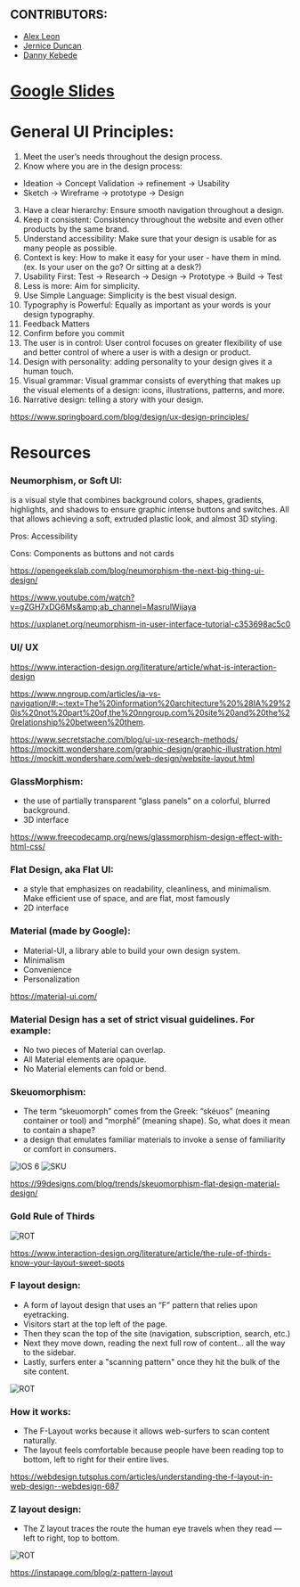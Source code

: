 ## CONTRIBUTORS:


- [Alex Leon](https://github.com/aleon510)
- [Jernice Duncan](https://github.com/jerniceduncan)
- [Danny Kebede](https://github.com/dannythedeveloper1)


# [Google Slides](https://docs.google.com/presentation/d/1OpKDHqTLcUz6mUfraPyVMMJp_1bqGsjibXElK8GWCmw/edit?usp=sharing)


# General UI Principles:

1. Meet the user’s needs throughout the design process.
2. Know where you are in the design process: 
- Ideation -> Concept Validation -> refinement -> Usability
- Sketch -> Wireframe -> prototype -> Design
3. Have a clear hierarchy: Ensure smooth navigation throughout a design.
4. Keep it consistent: Consistency throughout the website and even other products by the same brand.
5. Understand accessibility: Make sure that your design is usable for as many people as possible.
6. Context is key: How to make it easy for your user - have them in mind. (ex. Is your user on the go? Or sitting at a desk?)
7. Usability First: Test -> Research -> Design -> Prototype -> Build -> Test
8. Less is more: Aim for simplicity.
9. Use Simple Language: Simplicity is the best visual design.
10. Typography is Powerful: Equally as important as your words is your design typography.
11. Feedback Matters
12. Confirm before you commit
13. The user is in control: User control focuses on greater flexibility of use and better control of where a user is with a design or product.
14. Design with personality: adding personality to your design gives it a human touch.
15. Visual grammar: Visual grammar consists of everything that makes up the visual elements of a design: icons, illustrations, patterns, and more.
16. Narrative design: telling a story with your design.


https://www.springboard.com/blog/design/ux-design-principles/



# Resources

### Neumorphism, or Soft UI:
is a visual style that combines background colors, shapes, gradients, highlights, and shadows to ensure graphic intense buttons and switches. All that allows achieving a soft, extruded plastic look, and almost 3D styling.

Pros:
Accessibility


Cons:
Components as buttons and not cards

https://opengeekslab.com/blog/neumorphism-the-next-big-thing-ui-design/

https://www.youtube.com/watch?v=gZGH7xDG6Ms&amp;ab_channel=MasrulWijaya



https://uxplanet.org/neumorphism-in-user-interface-tutorial-c353698ac5c0


### UI/ UX
https://www.interaction-design.org/literature/article/what-is-interaction-design

https://www.nngroup.com/articles/ia-vs-navigation/#:~:text=The%20information%20architecture%20%28IA%29%20is%20not%20part%20of,the%20nngroup.com%20site%20and%20the%20relationship%20between%20them.

https://www.secretstache.com/blog/ui-ux-research-methods/ 
https://mockitt.wondershare.com/graphic-design/graphic-illustration.html 
https://mockitt.wondershare.com/web-design/website-layout.html 


### GlassMorphism:
- the use of partially transparent “glass panels” on a colorful, blurred background.
- 3D interface

https://www.freecodecamp.org/news/glassmorphism-design-effect-with-html-css/

### Flat Design, aka Flat UI:

- a style that emphasizes on readability, cleanliness, and minimalism. Make efficient use of space, and are flat, most famously 
- 2D interface

### Material (made by Google): 
-  Material-UI, a library able to  build your own design system.
- Minimalism
- Convenience
- Personalization
  
https://material-ui.com/

### Material Design has a set of strict visual guidelines. For example:
- No two pieces of Material can overlap.
- All Material elements are opaque.
- No Material elements can fold or bend.

### Skeuomorphism:
- The term “skeuomorph” comes from the Greek: “skéuos” (meaning container or tool) and “morphḗ” (meaning shape). So, what does it mean to contain a shape?
 - a design that emulates familiar materials to invoke a sense of familiarity or comfort in consumers.

 ![IOS 6](./markdown_images/ios6.jpg)  ![SKU](./markdown_images/sku_cin_bun.jpg)

https://99designs.com/blog/trends/skeuomorphism-flat-design-material-design/

### Gold Rule of Thirds

![ROT](./markdown_images/ruleofthirds.jpg)

https://www.interaction-design.org/literature/article/the-rule-of-thirds-know-your-layout-sweet-spots

### F layout design:
- A form of layout design that uses an “F” pattern that relies upon eyetracking.
- Visitors start at the top left of the page.
- Then they scan the top of the site (navigation, subscription, search, etc.)
- Next they move down, reading the next full row of content... all the way to the sidebar.
- Lastly, surfers enter a "scanning pattern" once they hit the bulk of the site content.

![ROT](./markdown_images/f-wireframe.jpg)

### How it works:

- The F-Layout works because it allows web-surfers to scan content naturally. 
- The layout feels comfortable because people have been reading top to bottom, left to right for their entire lives.

https://webdesign.tutsplus.com/articles/understanding-the-f-layout-in-web-design--webdesign-687

### Z layout design:
- The Z layout traces the route the human eye travels when they read — left to right, top to bottom.

![ROT](./markdown_images/z-pattern-angles.png)

https://instapage.com/blog/z-pattern-layout











